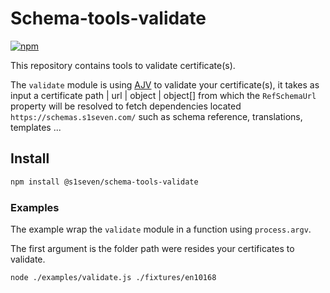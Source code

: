 # Schema-tools-validate

[![npm][npm-image]][npm-url] 

[npm-image]: https://img.shields.io/npm/v/@s1seven/schema-tools-validate.svg?style=flat
[npm-url]: https://npmjs.org/package/@s1seven/schema-tools-validate

This repository contains tools to validate certificate(s).

The `validate` module is using [AJV] to validate your certificate(s), it takes as input a certificate path | url | object | object[] from which the `RefSchemaUrl` property will be resolved to fetch dependencies located `https://schemas.s1seven.com/` such as schema reference, translations, templates ...

## Install

```bash
npm install @s1seven/schema-tools-validate
```

### Examples

The example wrap the `validate` module in a function using `process.argv`.

The first argument is the folder path were resides your certificates to validate.

```bash
node ./examples/validate.js ./fixtures/en10168
```

[ajv]: https://www.npmjs.com/package/ajv
[json-schema-to-typescript]: https://www.npmjs.com/package/json-schema-to-typescript
